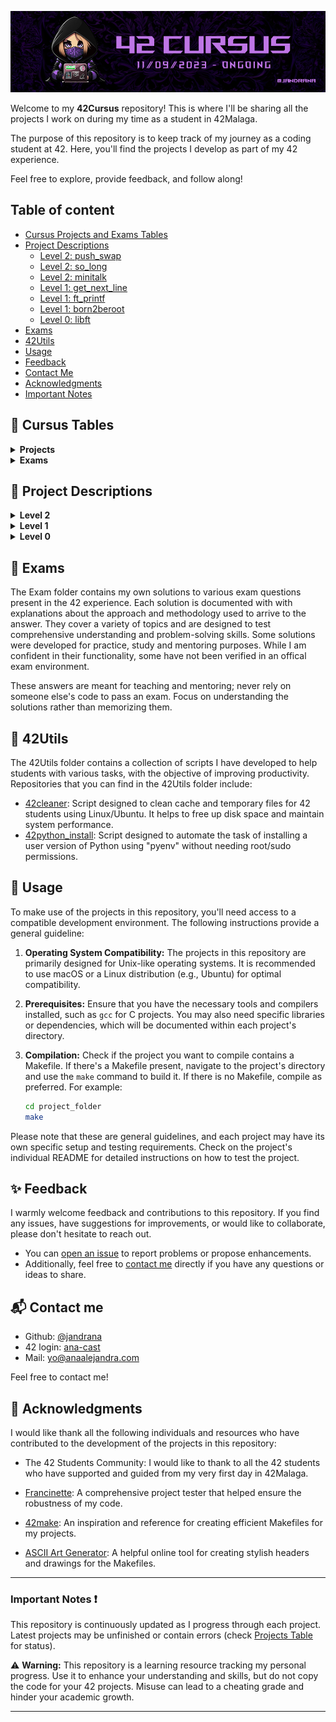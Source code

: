 <p align="center"><img src=".github/assets/cursusbanner.png" alt="Cursus banner"/></p>

Welcome to my **42Cursus** repository! This is where I'll be sharing all the projects I work on during my time as a student in 42Malaga.

The purpose of this repository is to keep track of my journey as a coding student at 42. Here, you'll find the projects I develop as part of my 42 experience. 

Feel free to explore, provide feedback, and follow along!

## Table of content

- [Cursus Projects and Exams Tables](#-cursus-tables)
- [Project Descriptions](#-project-descriptions)
   - [Level 2: push_swap](#level-2-push_swap-)
   - [Level 2: so_long](#level-2-so_long-)
   - [Level 2: minitalk](#level-2-minitalk-)
   - [Level 1: get_next_line](#level-1-get_next_line-)
   - [Level 1: ft_printf](#level-1-ft_printf-)
   - [Level 1: born2beroot](#level-1-born2beroot-)
   - [Level 0: libft](#level-0-libft-)
- [Exams](#-exams)
- [42Utils](#-42utils)
- [Usage](#-usage)
- [Feedback](#-feedback)
- [Contact Me](#-contact-me)
- [Acknowledgments](#-acknowledgments)
- [Important Notes](#important-notes-)

## 📁 Cursus Tables

<details><summary><b>Projects</b></summary>
<table width="100" align="center">
   <thead>
      <th>Level</th>
      <th>Project</th>
      <th>Grade</th>
      <th>Submission</th>
   </thead>
   <tbody>
      <tr>
         <td align="center">0</td>
         <td align="center"><a href="https://github.com/jandrana/libft"><img src=".github/assets/libftm.png" alt="libft bonus" width="90"/></a><br>Libft</td>
         <td align="center">125/100</td>
         <td><a href="https://github.com/jandrana/libft">18/09/2023</a></td>
      </tr>
      <tr>
         <td rowspan="3" align="center">1</td>
         <td align="center"><a href="https://github.com/jandrana/ft_printf"><img src=".github/assets/ft_printfe.png" alt="printf" width="95"/></a><br>ft_printf</td>
         <td align="center">100/100</td>
         <td><a href="https://github.com/jandrana/ft_printf">25/09/2023</a></td>
      </tr>
      <tr>
         <td align="center"><a href="https://github.com/jandrana/get_next_line"><img src=".github/assets/get_next_linem.png" alt="get_next_line bonus" width="90"/></a><br>get_next_line</td>
         <td align="center">125/100</td>
         <td><a href="https://github.com/jandrana/get_next_line">02/10/2023</a></td>
      </tr>
      <tr>
         <td align="center"><a href=""><img src=".github/assets/born2berootm.png" alt="born2beroot bonus" width="90"/></a><br>Born2beroot</td>
         <td align="center">125/100</td>
         <td>17/10/2023</td>
      </tr>
      <tr>
         <td rowspan="3" align="center">2</td>
         <td align="center"><a href="https://github.com/jandrana/push_swap"><img src=".github/assets/push_swapm.png" alt="push_swap bonus" width="90"/></a><br>push_swap</td>
         <td align="center">125/100</td>
         <td><a href="https://github.com/jandrana/push_swap">14/03/2024</a></td>
      </tr>
      <tr>
         <td align="center"><a href="https://github.com/jandrana/so_long"><img src=".github/assets/so_longm.png" alt="so_long bonus" width="90"/></a><br>so_long</td>
         <td align="center">125/100</td>
         <td><a href="https://github.com/jandrana/so_long">15/04/2024</a></td>
      </tr>
      <tr>
         <td align="center"><a href="https://github.com/jandrana/minitalk"><img src=".github/assets/minitalkm.png" alt="minitalk bonus" width="90"/></a><br>minitalk</td>
         <td align="center">125/100</td>
         <td><a href="https://github.com/jandrana/minitalk">19/04/2024</a></td>
      </tr>
      <tr>
         <td rowspan="2" align="center">3</td>
         <td align="center"><a href="https://github.com/jandrana/minishell"><img src=".github/assets/minishelln.png" alt="minishell in progress" width="90"/></a><br>minishell</td>
         <td align="center" colspan="2">❓</td>
      </tr>
      <tr>
         <td align="center"><a href="https://github.com/jandrana/philosophers"><img src=".github/assets/philosophersn.png" alt="philosophers in progress" width="90"/></a><br>Philosophers</td>
         <td align="center" colspan="2">❓</td>
      </tr>
   </tbody>
</table>
<table width="100" align="center">
   <thead>
      <th colspan="3">Badge Colours - Legend</th>
   </thead>
   <tbody>
      <tr align="center">
         <td><strong>⚫️ In progress</strong></td>
         <td><strong>🔵 Finished</strong></td>
         <td><strong>⭐️ Finished + bonus</strong></td>
      </tr>
      <tr align="center">
         <td><img src=".github/assets/inprogress.png" alt="in progress" width="70"/></td>
         <td><img src=".github/assets/finished.png" alt="completed" width="70"/></td>
         <td><img src=".github/assets/bonus.png" alt="completed bonus" width="68"/></td>
      </tr>
   </tbody>
</table>
</details>

<details><summary><b>Exams</b></summary>
<table width="100" align="center">
   <thead>
      <th align="center">Level</th>
      <th align="center">Exam<br></th>
      <th align="center">Submission(s)</th>
      <th align="center">Grade</th>
   </thead>
   <tr>
      <td align="center">2</td>
      <td>Exam Rank 02</a></td>
      <td align="center">19/10/2023</td>
      <td align="center">100/100 🌟</td>
   </tr>
   <tr>
      <td align="center">3</td>
      <td><a href="https://github.com/jandrana/42-Cursus/tree/main/Exams/Exam_Rank_03">Exam Rank 03</a></td>
      <td align="center">03/05/2024</a></td>
      <td align="center">100/100 🌟</td>
   </tr>
   <tr>
      <td colspan="4">Remember that in order to pass an exam you have to get the maximum grade (100)</td>
   </tr>
</table>
</details>

## 🧩 Project Descriptions

<details><summary><b>Level 2</b></summary>

### Level 2: [push_swap](https://github.com/jandrana/push_swap) 🔄

The `push_swap` project is a fundamental algorithmic challenge where you have to sort data in the most effective way possible. You're given a stack of integers, two stacks to manipulate, and a limited set of actions. The objective is to write a C program called `push_swap` that calculates and displays the smallest set of actions necessary to sort the initial stack. Developed within the project's guidelines, my program efficiently sorts the provided input.

Being able to complete this project meant a big step forward in my learning path since I consider it to be much more difficult that any other projects that I have developed in C so far. I believe it is the project I learnt the most from and it is definitely the one I have enjoyed most so far.

Things to highlight as learnt with this project:
 - Development, optimization and implementation of sorting algorithms
 - Utilization and deeper comprehension of data structures (double linked lists)

### Level 2: [so_long](https://github.com/jandrana/so_long) 🎮

The `so_long` project is a small 2D game development project that makes use of the [MLX42](https://github.com/codam-coding-college/MLX42) library (Codam 42 Students "own fixed, functioning and open-source alternative to the MiniLibX"). The objective of the project is to create a simple game where a player moves through a map with the goal of collecting all the items available by avoiding obstacles and enemies before reaching the exit.

Completing this project required thoroughly parsing map files to meet specific critieria, ensuring they were valid and correctly rendered. This project taught me basic game mechanics, graphics rendering and event handling in C. 

General steps taken for completing the project:
 - Implemented [MLX42](https://github.com/codam-coding-college/MLX42) for graphics rendering
 - Ensured map validation and error handling
 - Created a functional 2D game environment based on parsed map data
 - Ensured the complete project was leak free.

### Level 2: [minitalk](https://github.com/jandrana/minitalk) 💬

The `minitalk` project involves creating a data exchange program using UNIX signals. It consists of a server and a client executable, where the client sends messages to the server via SIGUSR1 and SIGUSR2 signals. The server reconstructs the message and displays it.

This project deepened my understanding of inter-process communication and signal handling in UNIX, and taught me about reliable data transfers, error handling and managing Unicode characters.

Key achievements:
 - Implemented server confirmation for each received signal
 - Added support for Unicode characters
 - Enhanced skills in data transfer reliability and error handling

</details>
<details><summary><b>Level 1</b></summary>

### Level 1: [get_next_line](https://github.com/jandrana/get_next_line) 📜

The `get_next_line` project focuses on developing a function that reads content from a file descriptor line by line. With this project I got the opportunity to really understand how to prevent memory leaks and how to allocate just the neccessary space in order to increase the optimization of the code. Furthermore, with the bonus files, not only you can read content from one but from as many file descriptor as you want without losing track of what line you have to return next.

### Level 1: [ft_printf](https://github.com/jandrana/ft_printf) 📠

In the `ft_printf` project, I replicated the functionality of the standard `printf` function in C. The main challenge of this project was to learn how variadic functions work and how to use them, which involved handling the formatting and printing of text with different data types. Completing this project made possible adding it to my "libft" library for future use.


### Level 1: born2beroot 💻

With the `born2beroot` project I learned to create and configure a VM with Debian (without graphical interface). After installing the VM I got to install and configure the following programs/services: sudo (including commands logs), ssh, ufw, wordpress (mariadb, php, openlitespeed). The project also included the development of a sh script that showed general information of the virtual machine every 10 minutes. Information like: VM architecture, RAM load, CPU load, ip and MAC address, number of: vCPU, TCP connections, sudo commands done...

</details>
<details><summary><b>Level 0</b></summary>

### Level 0: [libft](https://github.com/jandrana/libft) 📖

The `libft` project is the first one of my journey as a 42 student and has played a crucial role in upcoming assignments, since the library created here is used in upcoming projects. Here, I created my very first C library from scratch.

This project pushed me to deeply understand how the original replicated functions work, helping me develop a more comprehensive understanding of their inner workings and how to enhance them. It's not just about meeting project requirements; it's about making the best possible library since it will become the base of many other projects.

</details>

## 🔖 Exams

The Exam folder contains my own solutions to various exam questions present in the 42 experience. Each solution is documented with with explanations about the approach and methodology used to arrive to the answer. They cover a variety of topics and are designed to test comprehensive understanding and problem-solving skills. Some solutions were developed for practice, study and mentoring purposes. While I am confident in their functionality, some have not been verified in an offical exam environment.

These answers are meant for teaching and mentoring; never rely on someone else's code to pass an exam. Focus on understanding the solutions rather than memorizing them.

## 🔨 42Utils

The 42Utils folder contains a collection of scripts I have developed to help students with various tasks, with the objective of improving productivity. Repositories that you can find in the 42Utils folder include:
 - [42cleaner](https://github.com/jandrana/42cleaner): Script designed to clean cache and temporary files for 42 students using Linux/Ubuntu. It helps to free up disk space and maintain system performance.
 - [42python_install](https://github.com/jandrana/42python_install/): Script designed to automate the task of installing a user version of Python using "pyenv" without needing root/sudo permissions.

## 📑 Usage

To make use of the projects in this repository, you'll need access to a compatible development environment. The following instructions provide a general guideline:

1. **Operating System Compatibility:** The projects in this repository are primarily designed for Unix-like operating systems. It is recommended to use macOS or a Linux distribution (e.g., Ubuntu) for optimal compatibility.

2. **Prerequisites:** Ensure that you have the necessary tools and compilers installed, such as `gcc` for C projects. You may also need specific libraries or dependencies, which will be documented within each project's directory.

3. **Compilation:** Check if the project you want to compile contains a Makefile. If there's a Makefile present, navigate to the project's directory and use the `make` command to build it. If there is no Makefile, compile as preferred. For example:

   ```bash
   cd project_folder
   make

Please note that these are general guidelines, and each project may have its own specific setup and testing requirements. Check on the project's individual README for detailed instructions on how to test the project.

## ✨ Feedback

I warmly welcome feedback and contributions to this repository. If you find any issues, have suggestions for improvements, or would like to collaborate, please don't hesitate to reach out.

- You can [open an issue](https://github.com/jandrana/42-Cursus/issues) to report problems or propose enhancements.
- Additionally, feel free to [contact me](#-contact-me) directly if you have any questions or ideas to share.

## 📬 Contact me

- Github: [@jandrana](https://github.com/jandrana)
- 42 login: [ana-cast](https://profile.intra.42.fr/users/ana-cast)
- Mail: yo@anaalejandra.com

Feel free to contact me!

## 💌 Acknowledgments

I would like thank all the following individuals and resources who have contributed to the development of the projects in this repository:

- The 42 Students Community: I would like to thank to all the 42 students who have supported and guided from my very first day in 42Malaga.

- [Francinette](https://github.com/xicodomingues/francinette): A comprehensive project tester that helped ensure the robustness of my code.

- [42make](https://github.com/Nimon77/42make): An inspiration and reference for creating efficient Makefiles for my projects.

- [ASCII Art Generator](https://patorjk.com/software/taag/#p=testall&c=echo&f=Arrows&t=ft_printf): A helpful online tool for creating stylish headers and drawings for the Makefiles.

---

### Important Notes ❗

This repository is continuously updated as I progress through each project. Latest projects may be unfinished or contain errors (check [Projects Table](#-cursus-tables) for status).

⚠️ **Warning:** This repository is a learning resource tracking my personal progress. Use it to enhance your understanding and skills, but do not copy the code for your 42 projects. Misuse can lead to a cheating grade and hinder your academic growth.

---